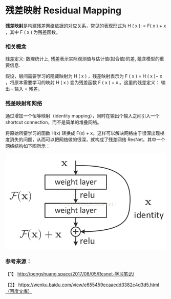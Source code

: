 # 残差映射 Residual Mapping

**残差映射**是构建残差网络依据的对应关系，常见的表现形式为 H ( x ): = F( x ) + x ，其中 F ( x ) 为残差函数。

### 相关概念

残差定义: 数理统计上, 残差表示实际观测值与估计值(拟合值)的差, 蕴含模型的重要信息.

假设，层间需要学习的隐藏映射为 H ( x ) ，残差映射表示为 F ( x ) = H ( x )− x ，将原本需要学习的映射 H ( x ) 变为残差函数 F ( x ) + x 。这里的残差定义： 输出 - 输入 = 残差。 

### 残差映射和网络

通过增加一个恒等映射（identity mapping），同时在输出个输入之间引入一个 shortcut connection，而不是简单的堆叠网络。

将原始所要学习的函数 H(x) 转换成 F(x) + x。这样可以解决网络由于很深出现梯度消失的问题，从而可以把网络做的很深，就构成了残差网络 ResNet。其中一个网络结构如下图所示：


![](残差网络块.png)


### 参考来源：
【1】  http://pengshuang.space/2017/08/05/Resnet-学习笔记/

【2】  https://wenku.baidu.com/view/e655459ecaaedd3382c4d3d5.html（百度文库）